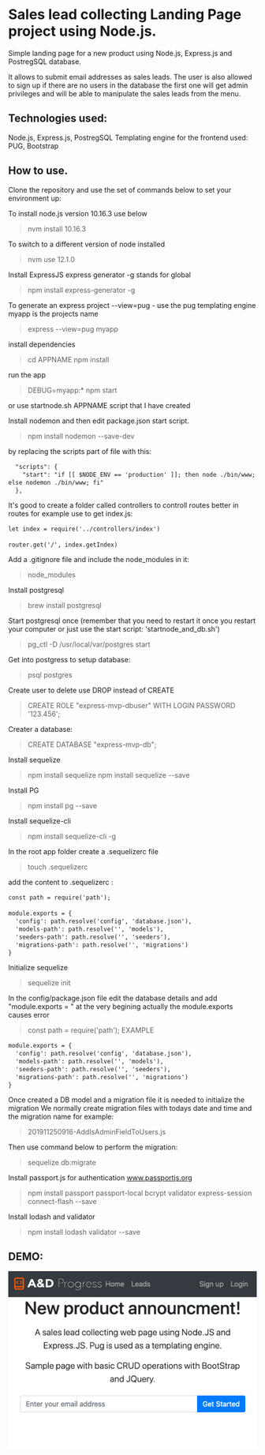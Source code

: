 # Sales lead collecting Landing Page project using Node.js.

Simple landing page for a new product using Node.js, Express.js and PostregSQL database.

It allows to submit email addresses as sales leads. The user is also allowed to sign up if there are no users in the database the first one will get admin privileges and will be able to manipulate the sales leads from the menu.

## Technologies used:
Node.js, Express.js, PostregSQL
Templating engine for the frontend used: PUG, Bootstrap

## How to use.

Clone the repository and use the set of commands below to set your environment up:


To install node.js version 10.16.3 use below

>nvm install 10.16.3 

To switch to a different version of node installed

>nvm use 12.1.0

Install ExpressJS express generator -g stands for global

>npm install express-generator -g

To generate an express project
--view=pug - use the pug templating engine
myapp is the projects name

>express --view=pug myapp

install dependencies

>cd APPNAME
>npm install

run the app 

>DEBUG=myapp:* npm start

or use startnode.sh APPNAME script that I have created

Install nodemon and then edit package.json start script.

>npm install nodemon --save-dev

by replacing the scripts part of file with this:

```
  "scripts": {
    "start": "if [[ $NODE_ENV == 'production' ]]; then node ./bin/www; else nodemon ./bin/www; fi"
  },
```

It's good to create a folder called controllers to controll routes better
in routes for example use to get index.js:

```
let index = require('../controllers/index')

router.get('/', index.getIndex)
```
Add a .gitignore file and include the node_modules in it: 
>node_modules

Install postgresql

>brew install postgresql

Start postgresql once (remember that you need to restart it once you restart your computer or just use the start script: 'startnode_and_db.sh')

>pg_ctl -D /usr/local/var/postgres start

Get into postgress to setup database:

>psql postgres

Create user to delete use DROP instead of CREATE

>CREATE ROLE "express-mvp-dbuser" WITH LOGIN PASSWORD '123.456';

Creater a database:

>CREATE DATABASE "express-mvp-db";

Install sequelize

>npm install sequelize
>npm install sequelize --save

Install PG

>npm install pg --save

Install sequelize-cli

>npm install sequelize-cli -g

In the root app folder create a .sequelizerc file

>touch .sequelizerc

add the content to .sequelizerc :
```
const path = require('path');

module.exports = {
  'config': path.resolve('config', 'database.json'),
  'models-path': path.resolve('', 'models'),
  'seeders-path': path.resolve('', 'seeders'),
  'migrations-path': path.resolve('', 'migrations')
}
```

Initialize sequelize

>sequelize init

In the config/package.json file edit the database details and add "module.exports = " at the very begining
actually the module.exports causes error 

>const path = require('path');
>EXAMPLE 
```
module.exports = {
  'config': path.resolve('config', 'database.json'),
  'models-path': path.resolve('', 'models'),
  'seeders-path': path.resolve('', 'seeders'),
  'migrations-path': path.resolve('', 'migrations')
}
```

Once created a DB model and a migration file it is needed to initialize the migration
We normally create migration files with todays date and time and the migration name for example:

>201911250916-AddIsAdminFieldToUsers.js

Then use command below to perform the migration:

>sequelize db:migrate

Install passport.js for authentication www.passportjs.org

>npm install passport passport-local bcrypt validator express-session connect-flash --save

Install lodash and validator

>npm install lodash validator --save

## DEMO:

![alt text](https://github.com/verebes1/nodejs-express-postregsql-landing-page/raw/master/demo.png "Demo of the page")

